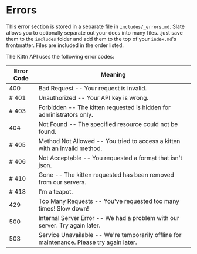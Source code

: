 # Errors

<aside class="notice">
This error section is stored in a separate file in <code>includes/_errors.md</code>. Slate allows you to optionally separate out your docs into many files...just save them to the <code>includes</code> folder and add them to the top of your <code>index.md</code>'s frontmatter. Files are included in the order listed.
</aside>

The Kittn API uses the following error codes:


Error Code | Meaning
---------- | -------
400 | Bad Request -- Your request is invalid.
# 401 | Unauthorized -- Your API key is wrong.
# 403 | Forbidden -- The kitten requested is hidden for administrators only.
404 | Not Found -- The specified resource could not be found.
# 405 | Method Not Allowed -- You tried to access a kitten with an invalid method.
# 406 | Not Acceptable -- You requested a format that isn't json.
# 410 | Gone -- The kitten requested has been removed from our servers.
# 418 | I'm a teapot.
429 | Too Many Requests -- You've requested too many times! Slow down!
500 | Internal Server Error -- We had a problem with our server. Try again later.
503 | Service Unavailable -- We're temporarily offline for maintenance. Please try again later.
